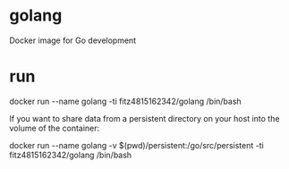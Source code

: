 # golang
Docker image for Go development

# run 
docker run --name golang -ti fitz4815162342/golang /bin/bash


If you want to share data from a persistent directory on your host into the volume of the container:

docker run --name golang -v $(pwd)/persistent:/go/src/persistent -ti fitz4815162342/golang /bin/bash

